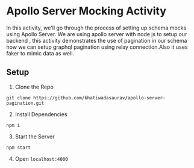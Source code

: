# Apollo Server Mocking Activity

In this activity, we'll go through the process of setting up schema mocks using Apollo Server.
We are using apollo server with node js to setup our backend , this activity demonstrates the use of pagination in our schema how we can setup graphql pagination using relay connection.Also it uses faker to mimic data as well.

## Setup

1. Clone the Repo

```
git clone https://github.com/khatiwadasaurav/apollo-server-pagination.git
```

2. Install Dependencies

```
npm i
```

3. Start the Server

```
npm start
```

4. Open `localhost:4000`
